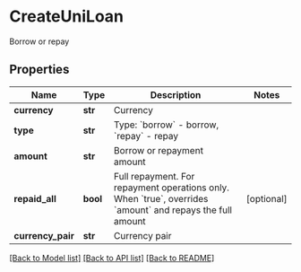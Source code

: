 # CreateUniLoan

Borrow or repay
## Properties
Name | Type | Description | Notes
------------ | ------------- | ------------- | -------------
**currency** | **str** | Currency | 
**type** | **str** | Type: &#x60;borrow&#x60; - borrow, &#x60;repay&#x60; - repay | 
**amount** | **str** | Borrow or repayment amount | 
**repaid_all** | **bool** | Full repayment. For repayment operations only. When &#x60;true&#x60;, overrides &#x60;amount&#x60; and repays the full amount | [optional] 
**currency_pair** | **str** | Currency pair | 

[[Back to Model list]](../README.md#documentation-for-models) [[Back to API list]](../README.md#documentation-for-api-endpoints) [[Back to README]](../README.md)



